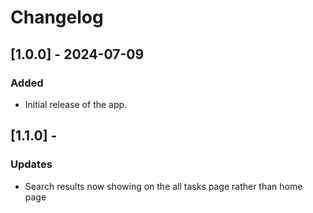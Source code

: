 # Changelog

## [1.0.0] - 2024-07-09

### Added

- Initial release of the app.

## [1.1.0] -

### Updates

- Search results now showing on the all tasks page rather than home page
